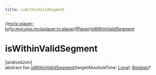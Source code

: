 ```yaml
---
title: isWithinValidSegment
---
```

//[mcls-player-tv](../../../index.html)/[tv.mycujoo.mclsplayer.tv.player](../index.html)/[IPlayer](index.html)/[isWithinValidSegment](is-within-valid-segment.html)



# isWithinValidSegment



[androidJvm]\
abstract fun [isWithinValidSegment](is-within-valid-segment.html)(targetAbsoluteTime: [Long](https://kotlinlang.org/api/latest/jvm/stdlib/kotlin/-long/index.html)): [Boolean](https://kotlinlang.org/api/latest/jvm/stdlib/kotlin/-boolean/index.html)?





